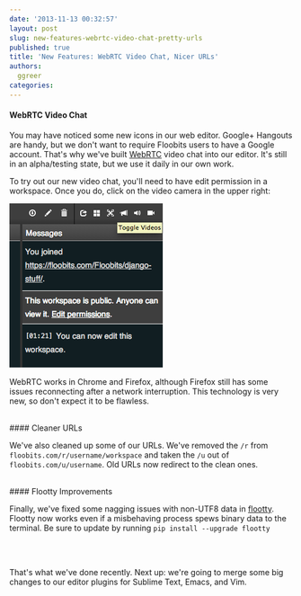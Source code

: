 ```yaml
---
date: '2013-11-13 00:32:57'
layout: post
slug: new-features-webrtc-video-chat-pretty-urls
published: true
title: 'New Features: WebRTC Video Chat, Nicer URLs'
authors:
  ggreer
categories:
---
```


#### WebRTC Video Chat
You may have noticed some new icons in our web editor. Google+ Hangouts are handy, but we don't want to require Floobits users to have a Google account. That's why we've built [WebRTC](http://en.wikipedia.org/wiki/WebRTC) video chat into our editor. It's still in an alpha/testing state, but we use it daily in our own work.

To try out our new video chat, you'll need to have edit permission in a workspace. Once you do, click on the video camera in the upper right:

![WebRTC Video Toggle](/images/webrtc_video.png)

WebRTC works in Chrome and Firefox, although Firefox still has some issues reconnecting after a network interruption. This technology is very new, so don't expect it to be flawless.

<br />
#### Cleaner URLs

We've also cleaned up some of our URLs. We've removed the `/r` from `floobits.com/r/username/workspace` and taken the `/u` out of `floobits.com/u/username`. Old URLs now redirect to the clean ones.


<br />
#### Flootty Improvements

Finally, we've fixed some nagging issues with non-UTF8 data in [flootty](https://floobits.com/help/flootty/). Flootty now works even if a misbehaving process spews binary data to the terminal. Be sure to update by running `pip install --upgrade flootty`


<br />
<br />

That's what we've done recently. Next up: we're going to merge some big changes to our editor plugins for Sublime Text, Emacs, and Vim.
